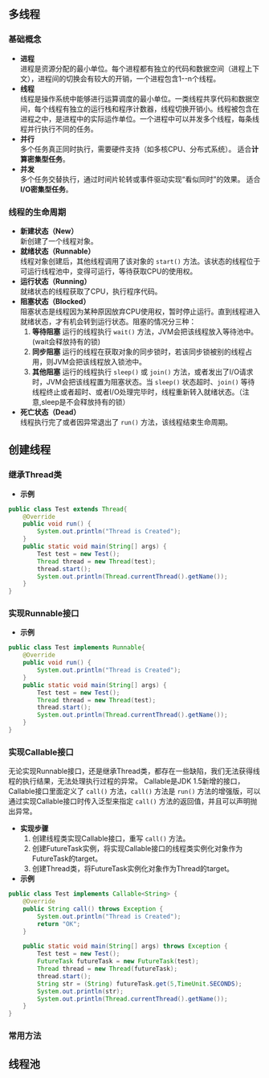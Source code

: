 ## 多线程
### 基础概念
- **进程**  
	进程是资源分配的最小单位。每个进程都有独立的代码和数据空间（进程上下文），进程间的切换会有较大的开销，一个进程包含1--n个线程。
- **线程**  
	线程是操作系统中能够进行运算调度的最小单位。一类线程共享代码和数据空间，每个线程有独立的运行栈和程序计数器，线程切换开销小。线程被包含在进程之中，是进程中的实际运作单位。一个进程中可以并发多个线程，每条线程并行执行不同的任务。
- **并行**  
	多个任务真正同时执行，需要硬件支持（如多核CPU、分布式系统）。
	适合**计算密集型任务**。
- **并发**  
	多个任务交替执行，通过时间片轮转或事件驱动实现“看似同时”的效果。
	适合**I/O密集型任务**。
### 线程的生命周期
- **新建状态（New）**  
	新创建了一个线程对象。
- **就绪状态（Runnable）**  
	线程对象创建后，其他线程调用了该对象的 `start()` 方法。该状态的线程位于可运行线程池中，变得可运行，等待获取CPU的使用权。
- **运行状态（Running）**   
	就绪状态的线程获取了CPU，执行程序代码。
- **阻塞状态（Blocked）**  
	阻塞状态是线程因为某种原因放弃CPU使用权，暂时停止运行。直到线程进入就绪状态，才有机会转到运行状态。阻塞的情况分三种：
	1. **等待阻塞** 运行的线程执行 `wait()` 方法，JVM会把该线程放入等待池中。(wait会释放持有的锁)
	2. **同步阻塞** 运行的线程在获取对象的同步锁时，若该同步锁被别的线程占用，则JVM会把该线程放入锁池中。
	3. **其他阻塞** 运行的线程执行 `sleep()` 或 `join()` 方法，或者发出了I/O请求时，JVM会把该线程置为阻塞状态。当 `sleep()` 状态超时、`join()` 等待线程终止或者超时、或者I/O处理完毕时，线程重新转入就绪状态。（注意,sleep是不会释放持有的锁）
- **死亡状态（Dead）**  
	线程执行完了或者因异常退出了 `run()` 方法，该线程结束生命周期。

## 创建线程
### 继承Thread类
- **示例**
```java
public class Test extends Thread{
    @Override
    public void run() {
        System.out.println("Thread is Created");
    }
    public static void main(String[] args) {
        Test test = new Test();
        Thread thread = new Thread(test);
        thread.start();
        System.out.println(Thread.currentThread().getName());
    }
}
```
### 实现Runnable接口
- **示例**
```java
public class Test implements Runnable{
    @Override
    public void run() {
        System.out.println("Thread is Created");
    }
    public static void main(String[] args) {
        Test test = new Test();
        Thread thread = new Thread(test);
        thread.start();
        System.out.println(Thread.currentThread().getName());
    }
}
```
### 实现Callable接口
无论实现Runnable接口，还是继承Thread类，都存在一些缺陷，我们无法获得线程的执行结果，无法处理执行过程的异常。
Callable是JDK 1.5新增的接口，Callable接口里面定义了 `call()` 方法，`call()` 方法是 `run()` 方法的增强版，可以通过实现Callable接口时传入泛型来指定 `call()` 方法的返回值，并且可以声明抛出异常。
- **实现步骤**
	1. 创建线程类实现Callable接口，重写 `call()` 方法。
	2. 创建FutureTask实例，将实现Callable接口的线程类实例化对象作为FutureTask的target。
	3. 创建Thread类，将FutureTask实例化对象作为Thread的target。
- **示例**
```java
public class Test implements Callable<String> {
    @Override
    public String call() throws Exception {
        System.out.println("Thread is Created");
        return "OK";
    }
    
    public static void main(String[] args) throws Exception {
        Test test = new Test();
        FutureTask futureTask = new FutureTask(test);
        Thread thread = new Thread(futureTask);
        thread.start();
        String str = (String) futureTask.get(5,TimeUnit.SECONDS);
        System.out.println(str);
        System.out.println(Thread.currentThread().getName());
    }
}
```
### 常用方法


## 线程池